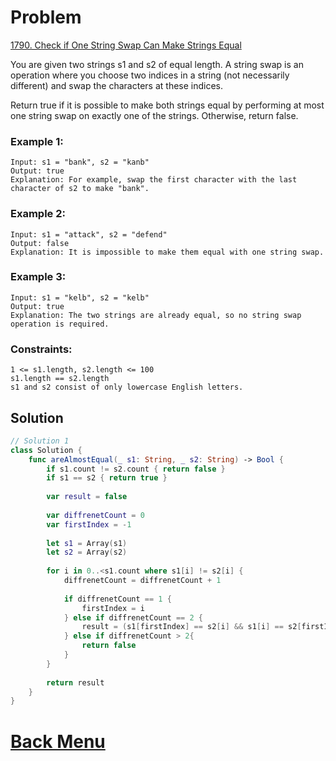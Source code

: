 # Problem
[1790. Check if One String Swap Can Make Strings Equal](https://leetcode.com/problems/check-if-one-string-swap-can-make-strings-equal/)

You are given two strings s1 and s2 of equal length. A string swap is an operation where you choose two indices in a string (not necessarily different) and swap the characters at these indices.

Return true if it is possible to make both strings equal by performing at most one string swap on exactly one of the strings. Otherwise, return false.

 

### Example 1:
```
Input: s1 = "bank", s2 = "kanb"
Output: true
Explanation: For example, swap the first character with the last character of s2 to make "bank".
```
### Example 2:
```
Input: s1 = "attack", s2 = "defend"
Output: false
Explanation: It is impossible to make them equal with one string swap.
```
### Example 3:
```
Input: s1 = "kelb", s2 = "kelb"
Output: true
Explanation: The two strings are already equal, so no string swap operation is required.
``` 

### Constraints:
```
1 <= s1.length, s2.length <= 100
s1.length == s2.length
s1 and s2 consist of only lowercase English letters.
```

## Solution

```swift
// Solution 1
class Solution {
    func areAlmostEqual(_ s1: String, _ s2: String) -> Bool {
        if s1.count != s2.count { return false }
        if s1 == s2 { return true }
        
        var result = false
        
        var diffrenetCount = 0
        var firstIndex = -1
        
        let s1 = Array(s1)
        let s2 = Array(s2)
        
        for i in 0..<s1.count where s1[i] != s2[i] {
            diffrenetCount = diffrenetCount + 1
                
            if diffrenetCount == 1 {
                firstIndex = i
            } else if diffrenetCount == 2 {
                result = (s1[firstIndex] == s2[i] && s1[i] == s2[firstIndex])
            } else if diffrenetCount > 2{
                return false
            }
        }
        
        return result
    }
}
```


# [Back Menu](/README.md#1790-Check-if-One-String-Swap-Can-Make-Strings-Equal)